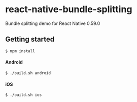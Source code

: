 # react-native-bundle-splitting
Bundle splitting demo for React Native 0.59.0

## Getting started

`$ npm install`

#### Android

`$ ./build.sh android`

#### iOS

`$ ./build.sh ios`

